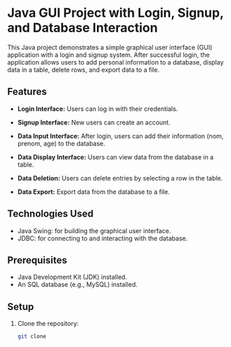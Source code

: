 # Java GUI Project with Login, Signup, and Database Interaction

This Java project demonstrates a simple graphical user interface (GUI) application with a login and signup system. After successful login, the application allows users to add personal information to a database, display data in a table, delete rows, and export data to a file.

## Features

- **Login Interface:** Users can log in with their credentials.

- **Signup Interface:** New users can create an account.

- **Data Input Interface:** After login, users can add their information (nom, prenom, age) to the database.

- **Data Display Interface:** Users can view data from the database in a table.

- **Data Deletion:** Users can delete entries by selecting a row in the table.

- **Data Export:** Export data from the database to a file.

## Technologies Used

- Java Swing: for building the graphical user interface.
- JDBC: for connecting to and interacting with the database.

## Prerequisites

- Java Development Kit (JDK) installed.
- An SQL database (e.g., MySQL) installed.

## Setup

1. Clone the repository:

   ```bash
   git clone 
